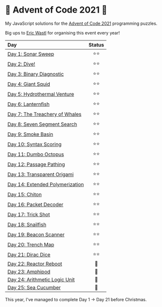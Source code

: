 # 🎄 Advent of Code 2021 🎄

My JavaScript solutions for the [Advent of Code 2021](https://adventofcode.com/2021) programming puzzles.

Big ups to [Eric Wastl](https://twitter.com/ericwastl) for organising this event every year!

| Day | Status |
| :--- | :---: |
| [Day 1: Sonar Sweep](./day01) | ⭐⭐ |
| [Day 2: Dive!](./day02) | ⭐⭐ |
| [Day 3: Binary Diagnostic](./day03) | ⭐⭐ |
| [Day 4: Giant Squid](./day04) | ⭐⭐ |
| [Day 5: Hydrothermal Venture](./day05) | ⭐⭐ |
| [Day 6: Lanternfish](./day06) | ⭐⭐ |
| [Day 7: The Treachery of Whales](./day07) | ⭐⭐ |
| [Day 8: Seven Segment Search](./day08) | ⭐⭐ |
| [Day 9: Smoke Basin](./day09) | ⭐⭐ |
| [Day 10: Syntax Scoring](./day10) | ⭐⭐ |
| [Day 11: Dumbo Octopus](./day11) | ⭐⭐ |
| [Day 12: Passage Pathing](./day12) | ⭐⭐ |
| [Day 13: Transparent Origami](./day13) | ⭐⭐ |
| [Day 14: Extended Polymerization](./day14) | ⭐⭐ |
| [Day 15: Chiton](./day15) | ⭐⭐ |
| [Day 16: Packet Decoder](./day16) | ⭐⭐ |
| [Day 17: Trick Shot](./day17) | ⭐⭐ |
| [Day 18: Snailfish](./day18) | ⭐⭐ |
| [Day 19: Beacon Scanner](./day19) | ⭐⭐ |
| [Day 20: Trench Map](./day20) | ⭐⭐ |
| [Day 21: Dirac Dice](./day21) | ⭐⭐ |
| [Day 22: Reactor Reboot](./day22) | 🧠 |
| [Day 23: Amphipod](./day23) | 🧠 |
| [Day 24: Arithmetic Logic Unit](./day24) | 🧠 |
| [Day 25: Sea Cucumber](./day25) | 🧠 |

This year, I've managed to complete Day 1 → Day 21 before Christmas.
